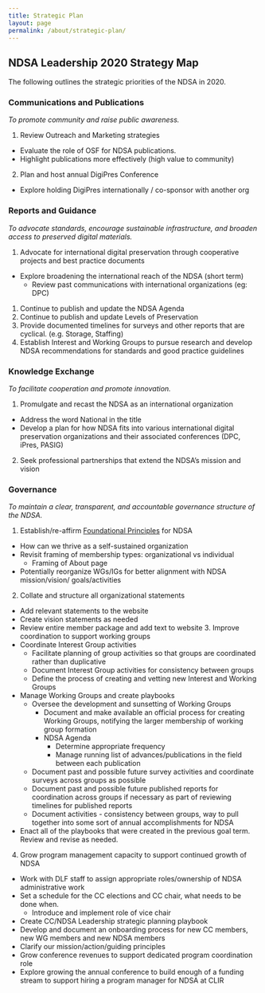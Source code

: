 ```yaml
---
title: Strategic Plan
layout: page
permalink: /about/strategic-plan/
---
```

## NDSA Leadership 2020 Strategy Map
The following outlines the strategic priorities of the NDSA in 2020.

### Communications and Publications
*To promote community and raise public awareness.*

1. Review Outreach and Marketing strategies
- Evaluate the role of OSF for NDSA publications.
- Highlight publications more effectively (high value to community)
2. Plan and host annual DigiPres Conference
- Explore holding DigiPres internationally / co-sponsor with another org

### Reports and Guidance
*To advocate standards, encourage sustainable infrastructure, and broaden access to preserved digital materials.*
1. Advocate for international digital preservation through cooperative projects and best practice documents
- Explore broadening the international reach of the NDSA (short term)
  - Review past communications with international organizations (eg: DPC)
1. Continue to publish and update the NDSA Agenda
2. Continue to publish and update Levels of Preservation
3. Provide documented timelines for surveys and other reports that are cyclical. (e.g. Storage, Staffing)
4. Establish Interest and Working Groups to pursue research and develop NDSA recommendations for standards and good practice guidelines

### Knowledge Exchange
*To facilitate cooperation and promote innovation.*
1. Promulgate and recast the NDSA as an international organization
- Address the word National in the title
- Develop a plan for how NDSA fits into various international digital preservation organizations and their associated conferences (DPC, iPres, PASIG)
2. Seek professional partnerships that extend the NDSA’s mission and vision 

### Governance
*To maintain a clear, transparent, and accountable governance structure of the NDSA.*
1. Establish/re-affirm [Foundational Principles](/about/foundational-principles/) for NDSA
- How can we thrive as a self-sustained organization
- Revisit framing of membership types: organizational vs individual
  - Framing of About page
- Potentially reorganize WGs/IGs for better alignment with NDSA mission/vision/ goals/activities
2. Collate and structure all organizational statements
- Add relevant statements to the website 
- Create vision statements as needed
- Review entire member package and add text to website
  3. Improve coordination to support working groups
- Coordinate Interest Group activities
  - Facilitate planning of group activities so that groups are coordinated rather than duplicative
  - Document Interest Group activities for consistency between groups 
  - Define the process of creating and vetting new Interest and Working Groups
- Manage Working Groups and create playbooks
  - Oversee the development and sunsetting of Working Groups 
    - Document and make available an official process for creating Working Groups, notifying the larger membership of working group formation
    - NDSA Agenda
      - Determine appropriate frequency
      - Manage running list of advances/publications in the field between each publication
  - Document past and possible future survey activities and coordinate surveys across groups as possible 
  - Document past and possible future published reports for coordination across groups if necessary as part of reviewing timelines for published reports
  - Document activities - consistency between groups, way to pull together into some sort of annual accomplishments for NDSA
- Enact all of the playbooks that were created in the previous goal term. Review and revise as needed.
4. Grow program management capacity to support continued growth of NDSA
- Work with DLF staff to assign appropriate roles/ownership of NDSA administrative work
- Set a schedule for the CC elections and CC chair, what needs to be done when.
  - Introduce and implement role of vice chair
- Create CC/NDSA Leadership strategic planning playbook
- Develop and document an onboarding process for new CC members, new WG members and new NDSA members
- Clarify our mission/action/guiding principles
- Grow conference revenues to support dedicated program coordination role
- Explore growing the annual conference to build enough of a funding stream to support hiring a program manager for NDSA at CLIR

